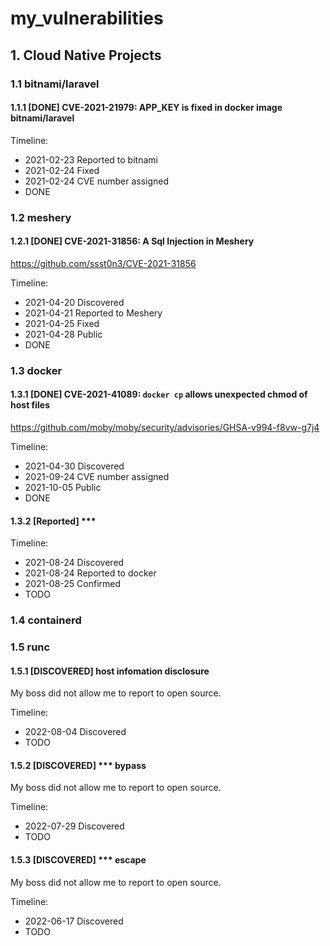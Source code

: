 # my_vulnerabilities

## 1. Cloud Native Projects
### 1.1 bitnami/laravel
#### 1.1.1 [DONE] CVE-2021-21979: APP_KEY is fixed in docker image bitnami/laravel

Timeline:
* 2021-02-23 Reported to bitnami
* 2021-02-24 Fixed
* 2021-02-24 CVE number assigned
* DONE

### 1.2 meshery
#### 1.2.1 [DONE] CVE-2021-31856: A Sql Injection in Meshery
https://github.com/ssst0n3/CVE-2021-31856

Timeline:
* 2021-04-20 Discovered
* 2021-04-21 Reported to Meshery
* 2021-04-25 Fixed
* 2021-04-28 Public
* DONE

###  1.3 docker
#### 1.3.1 [DONE] CVE-2021-41089: `docker cp` allows unexpected chmod of host files
https://github.com/moby/moby/security/advisories/GHSA-v994-f8vw-g7j4

Timeline:
* 2021-04-30 Discovered
* 2021-09-24 CVE number assigned
* 2021-10-05 Public
* DONE

#### 1.3.2 [Reported] *** 

Timeline:
* 2021-08-24 Discovered
* 2021-08-24 Reported to docker
* 2021-08-25 Confirmed
* TODO

### 1.4 containerd

### 1.5 runc
#### 1.5.1 [DISCOVERED] host infomation disclosure
My boss did not allow me to report to open source.

Timeline:
* 2022-08-04 Discovered
* TODO

#### 1.5.2 [DISCOVERED] *** bypass
My boss did not allow me to report to open source.

Timeline:
* 2022-07-29 Discovered
* TODO

#### 1.5.3 [DISCOVERED] *** escape
My boss did not allow me to report to open source.

Timeline:
* 2022-06-17 Discovered
* TODO
